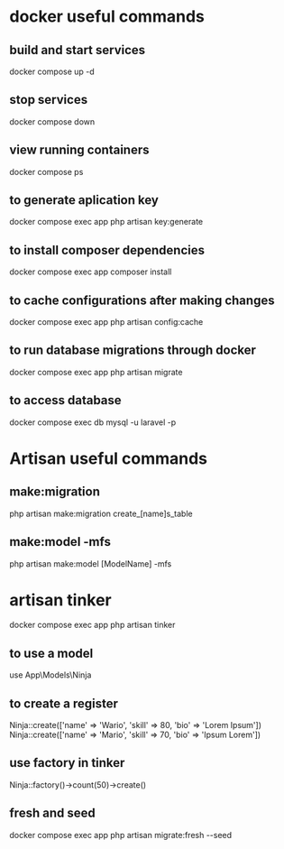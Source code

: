 # docker useful commands

## build and start services
docker compose up -d

## stop services
docker compose down

## view running containers
docker compose ps

## to generate aplication key
docker compose exec app php artisan key:generate

## to install composer dependencies
docker compose exec app composer install

## to cache configurations after making changes
docker compose exec app php artisan config:cache

## to run database migrations through docker
docker compose exec app php artisan migrate

## to access database
docker compose exec db mysql -u laravel -p

# Artisan useful commands

## make:migration
php artisan make:migration create_[name]s_table

## make:model -mfs
php artisan make:model [ModelName] -mfs
    <!-- -mfs flag stands for: 
        m to migration, 
        f to factory and 
        s to seed -->

# artisan tinker
docker compose exec app php artisan tinker

## to use a model
use App\Models\Ninja

## to create a register
Ninja::create(['name' => 'Wario', 'skill' => 80, 'bio' => 'Lorem Ipsum'])
Ninja::create(['name' => 'Mario', 'skill' => 70, 'bio' => 'Ipsum Lorem'])

## use factory in tinker
<!-- it will create 50 records -->
Ninja::factory()->count(50)->create() 

## fresh and seed
<!-- This will delete all old values in database -->
docker compose exec app php artisan migrate:fresh --seed